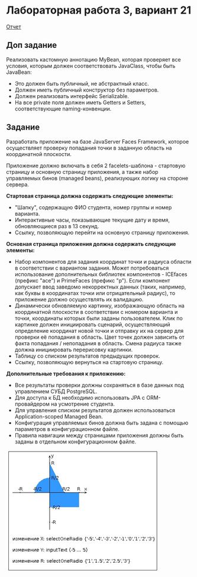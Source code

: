 # Лабораторная работа 3, вариант 21

[Отчет](task/lab3.docx)

## Доп задание

Реализовать кастомную аннотацию MyBean, которая проверяет все условия, которым должен соответствовать
JavaClass, чтобы быть JavaBean:
* Это должен быть публичный, не абстрактный класс.
* Должен иметь публичный конструктор без параметров.
* Должен реализовать интерфейс Serializable.
* На все private поля должен иметь Getters и Setters, соответствующие naming-конвенции.

## Задание

Разработать приложение на базе JavaServer Faces Framework, которое осуществляет проверку попадания точки в заданную область на координатной плоскости.

Приложение должно включать в себя 2 facelets-шаблона - стартовую страницу и основную страницу приложения, а также набор управляемых бинов (managed beans), реализующих логику на стороне сервера.

__Стартовая страница должна содержать следующие элементы:__

* "Шапку", содержащую ФИО студента, номер группы и номер варианта.
* Интерактивные часы, показывающие текущие дату и время, обновляющиеся раз в 13 секунд.
* Ссылку, позволяющую перейти на основную страницу приложения.

__Основная страница приложения должна содержать следующие элементы:__

* Набор компонентов для задания координат точки и радиуса области в соответствии с вариантом задания. Может потребоваться использование дополнительных библиотек компонентов - ICEfaces (префикс "ace") и PrimeFaces (префикс "p"). Если компонент допускает ввод заведомо некорректных данных (таких, например, как буквы в координатах точки или отрицательный радиус), то приложение должно осуществлять их валидацию.
* Динамически обновляемую картинку, изображающую область на координатной плоскости в соответствии с номером варианта и точки, координаты которых были заданы пользователем. Клик по картинке должен инициировать сценарий, осуществляющий определение координат новой точки и отправку их на сервер для проверки её попадания в область. Цвет точек должен зависить от факта попадания / непопадания в область. Смена радиуса также должна инициировать перерисовку картинки.
* Таблицу со списком результатов предыдущих проверок.
* Ссылку, позволяющую вернуться на стартовую страницу.

__Дополнительные требования к приложению:__

* Все результаты проверки должны сохраняться в базе данных под управлением СУБД PostgreSQL.
* Для доступа к БД необходимо использовать JPA с ORM-провайдером на усмотрение студента.
* Для управления списком результатов должен использоваться Application-scoped Managed Bean.
* Конфигурация управляемых бинов должна быть задана с помощью параметров в конфигурационном файле.
* Правила навигации между страницами приложения должны быть заданы в отдельном конфигурационном файле.

![graph](task/graph_task.jpg) 